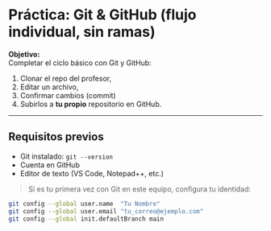 # Práctica: Git & GitHub (flujo individual, sin ramas)

**Objetivo:**  
Completar el ciclo básico con Git y GitHub:
1) Clonar el repo del profesor,
2) Editar un archivo,
3) Confirmar cambios (commit)
4) Subirlos a **tu propio** repositorio en GitHub.

---

## Requisitos previos
- Git instalado: `git --version`
- Cuenta en GitHub
- Editor de texto (VS Code, Notepad++, etc.)

> Si es tu primera vez con Git en este equipo, configura tu identidad:
```bash
git config --global user.name  "Tu Nombre"
git config --global user.email "tu_correo@ejemplo.com"
git config --global init.defaultBranch main
